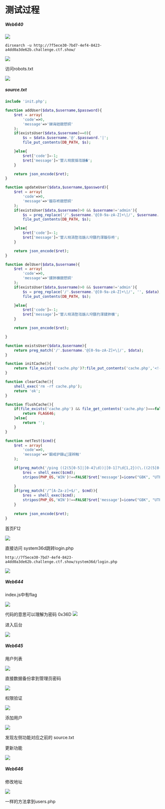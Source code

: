 # 测试过程
##### Web640
![](attachments/Pasted%20image%2020230807150903.png)




`dirsearch -u http://7f5ece30-7bd7-4ef4-8423-a4dd0a3de62b.challenge.ctf.show/`

![](attachments/Pasted%20image%2020230807151454.png)

访问robots.txt

![](attachments/Pasted%20image%2020230807151447.png)

##### source.txt
```php
include 'init.php';

function addUser($data,$username,$password){
	$ret = array(
		'code'=>0,
		'message'=>'娣诲姞鎴愬姛'
	);
	if(existsUser($data,$username)==0){
		$s = $data.$username.'@'.$password.'|';
		file_put_contents(DB_PATH, $s);

	}else{
		$ret['code']=-1;
		$ret['message']='鐢ㄦ埛宸插瓨鍦�';
	}

	return json_encode($ret);
}

function updateUser($data,$username,$password){
	$ret = array(
		'code'=>0,
		'message'=>'鏇存柊鎴愬姛'
	);
	if(existsUser($data,$username)>0 && $username!='admin'){
		$s = preg_replace('/'.$username.'@[0-9a-zA-Z]+\|/', $username.'@'.$password.'|', $data);
		file_put_contents(DB_PATH, $s);

	}else{
		$ret['code']=-1;
		$ret['message']='鐢ㄦ埛涓嶅瓨鍦ㄦ垨鏃犳潈鏇存柊';
	}

	return json_encode($ret);
}

function delUser($data,$username){
	$ret = array(
		'code'=>0,
		'message'=>'鍒犻櫎鎴愬姛'
	);
	if(existsUser($data,$username)>0 && $username!='admin'){
		$s = preg_replace('/'.$username.'@[0-9a-zA-Z]+\|/', '', $data);
		file_put_contents(DB_PATH, $s);

	}else{
		$ret['code']=-1;
		$ret['message']='鐢ㄦ埛涓嶅瓨鍦ㄦ垨鏃犳潈鍒犻櫎';
	}

	return json_encode($ret);

}

function existsUser($data,$username){
	return preg_match('/'.$username.'@[0-9a-zA-Z]+\|/', $data);
}

function initCache(){
	return file_exists('cache.php')?:file_put_contents('cache.php','<!-- ctfshow-web-cache -->');
}

function clearCache(){
	shell_exec('rm -rf cache.php');
	return 'ok';
}

function flushCache(){
	if(file_exists('cache.php') && file_get_contents('cache.php')===false){
		return FLAG646;
	}else{
		return '';
	}
}

function netTest($cmd){
	$ret = array(
		'code'=>0,
		'message'=>'鍛戒护鎵ц澶辫触'
	);

	if(preg_match('/ping ((2(5[0-5]|[0-4]\d))|[0-1]?\d{1,2})(\.((2(5[0-5]|[0-4]\d))|[0-1]?\d{1,2})){3}/', $cmd)){
		$res = shell_exec($cmd);
		stripos(PHP_OS,'WIN')!==FALSE?$ret['message']=iconv("GBK", "UTF-8", $res):$ret['message']=$res;
		
	}
	if(preg_match('/^[A-Za-z]+$/', $cmd)){
		$res = shell_exec($cmd);
		stripos(PHP_OS,'WIN')!==FALSE?$ret['message']=iconv("GBK", "UTF-8", $res):$ret['message']=$res;
	}
	
	return json_encode($ret);
}
```

首页F12

![](attachments/Pasted%20image%2020230807152738.png)

直接访问 system36d跳转login.php

`http://7f5ece30-7bd7-4ef4-8423-a4dd0a3de62b.challenge.ctf.show/system36d/login.php`

![](attachments/Pasted%20image%2020230807153308.png)

##### Web644
index.js中有flag

![](attachments/Pasted%20image%2020230807153734.png)

代码的意思可以理解为密码 0x36D
![](attachments/Pasted%20image%2020230807154059.png)

进入后台

![](attachments/Pasted%20image%2020230807154340.png)

##### Web645
用户列表

![](attachments/Pasted%20image%2020230807154406.png)

直接数据备份拿到管理员密码

![](attachments/Pasted%20image%2020230807154525.png)

权限验证

![](attachments/Pasted%20image%2020230807154642.png)

添加用户

![](attachments/Pasted%20image%2020230807155321.png)

发现左侧功能对应之前的 source.txt

更新功能

![](attachments/Pasted%20image%2020230807155821.png)

##### Web646
修改地址

![](attachments/Pasted%20image%2020230807160157.png)

一样的方法拿到users.php
